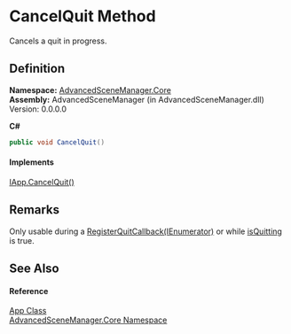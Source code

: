 # CancelQuit Method


Cancels a quit in progress.



## Definition
**Namespace:** <a href="N_AdvancedSceneManager_Core.md">AdvancedSceneManager.Core</a>  
**Assembly:** AdvancedSceneManager (in AdvancedSceneManager.dll) Version: 0.0.0.0

**C#**
``` C#
public void CancelQuit()
```



#### Implements
<a href="M_AdvancedSceneManager_DependencyInjection_IApp_CancelQuit.md">IApp.CancelQuit()</a>  


## Remarks
Only usable during a <a href="M_AdvancedSceneManager_Core_App_RegisterQuitCallback.md">RegisterQuitCallback(IEnumerator)</a> or while <a href="P_AdvancedSceneManager_Core_App_isQuitting.md">isQuitting</a> is true.

## See Also


#### Reference
<a href="T_AdvancedSceneManager_Core_App.md">App Class</a>  
<a href="N_AdvancedSceneManager_Core.md">AdvancedSceneManager.Core Namespace</a>  
